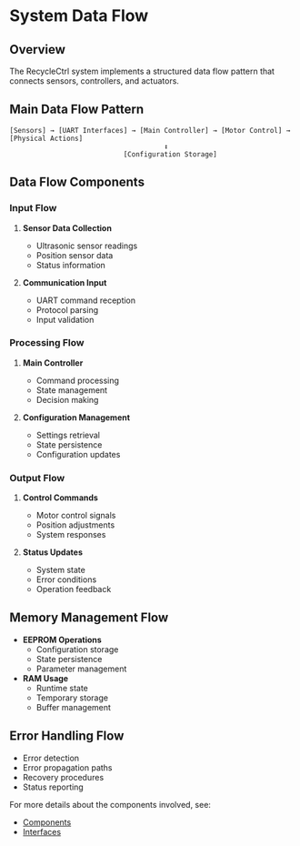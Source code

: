 # System Data Flow

## Overview
The RecycleCtrl system implements a structured data flow pattern that connects sensors, controllers, and actuators.

## Main Data Flow Pattern
```
[Sensors] → [UART Interfaces] → [Main Controller] → [Motor Control] → [Physical Actions]
                                      ↕
                            [Configuration Storage]
```

## Data Flow Components

### Input Flow
1. **Sensor Data Collection**
   - Ultrasonic sensor readings
   - Position sensor data
   - Status information

2. **Communication Input**
   - UART command reception
   - Protocol parsing
   - Input validation

### Processing Flow
1. **Main Controller**
   - Command processing
   - State management
   - Decision making

2. **Configuration Management**
   - Settings retrieval
   - State persistence
   - Configuration updates

### Output Flow
1. **Control Commands**
   - Motor control signals
   - Position adjustments
   - System responses

2. **Status Updates**
   - System state
   - Error conditions
   - Operation feedback

## Memory Management Flow
- **EEPROM Operations**
  - Configuration storage
  - State persistence
  - Parameter management
- **RAM Usage**
  - Runtime state
  - Temporary storage
  - Buffer management

## Error Handling Flow
- Error detection
- Error propagation paths
- Recovery procedures
- Status reporting

For more details about the components involved, see:
- [Components](components.md)
- [Interfaces](interfaces.md)
